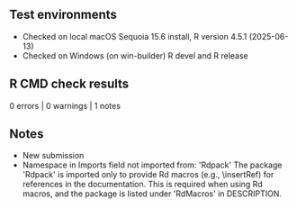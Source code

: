 ## Test environments
* Checked on local macOS Sequoia 15.6 install, R version 4.5.1 (2025-06-13)
* Checked on Windows (on win-builder) R devel and R release

## R CMD check results
0 errors | 0 warnings | 1 notes

## Notes
* New submission
* Namespace in Imports field not imported from: 'Rdpack'
  The package 'Rdpack' is imported only to provide Rd macros (e.g., \insertRef)
  for references in the documentation. This is required when using
  Rd macros, and the package is listed under 'RdMacros' in DESCRIPTION.
